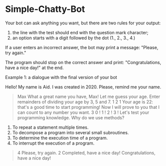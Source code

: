 # Simple-Chatty-Bot

Your bot can ask anything you want, but there are two rules for your output:

1. the line with the test should end with the question mark character;
2. an option starts with a digit followed by the dot (1., 2., 3., 4.)

If a user enters an incorrect answer, the bot may print a message: "Please, try again."

The program should stop on the correct answer and print: "Congratulations, have a nice day!" at the end.

Example 1: a dialogue with the final version of your bot

Hello! My name is Aid.
I was created in 2020.
Please, remind me your name.
> Max
What a great name you have, Max!
Let me guess your age.
Enter remainders of dividing your age by 3, 5 and 7.
> 1 
> 2
> 1
Your age is 22: that's a good time to start programming!
Now I will prove to you that I can count to any number you want.
> 3
0 !
1 !
2 !
3 !
Let's test your programming knowledge.
Why do we use methods?
1. To repeat a statement multiple times.
2. To decompose a program into several small subroutines.
3. To determine the execution time of a program.
4. To interrupt the execution of a program.
> 4
Please, try again.
> 2
Completed, have a nice day!
Congratulations, have a nice day!
